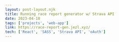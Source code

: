 ```yaml
---
layout: post-layout.njk
title: Running race report generator w/ Strava API
date: 2023-04-10
tags: ['projects', 'web-app']
link: https://race-report-gen.jezl.xyz/
tech: ['React', 'SASS', 'Strava API', 'oAuth']
---
```

    